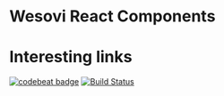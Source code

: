 # Wesovi React Components


# Interesting links
 [![codebeat badge](https://codebeat.co/badges/bb4afebb-bca3-43bf-b841-7b952aa78745)](https://codebeat.co/projects/github-com-wesovilabs-wesovi-react-components)
 [![Build Status](https://travis-ci.org/wesovilabs/wesovi-react-components.svg?branch=master)](https://travis-ci.org/wesovilabs/wesovi-react-components)
